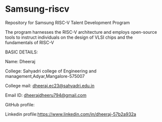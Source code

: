 # Samsung-riscv
Repository for Samsung RISC-V Talent Development Program

The program harnesses the RISC-V architecture and employs open-source tools to instruct individuals on the design of VLSI chips and the fundamentals of RISC-V

BASIC DETAILS:

Name: Dheeraj

College: Sahyadri college of Engineering and management,Adyar,Mangalore-575007

College mail: dheeraj.ec23@sahyadri.edu.in

Email ID: dheerajdheeru794@gmail.com

GitHub profile:

Linkedin profile:https://www.linkedin.com/in/dheeraj-57b2a932a

